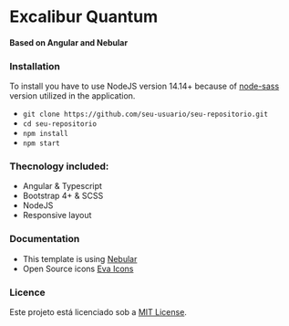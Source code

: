 # Excalibur Quantum 
#### Based on Angular and Nebular

### Installation

To install you have to use NodeJS version 14.14+ because of [node-sass](https://github.com/sass/node-sass) version utilized in the application.
- `git clone https://github.com/seu-usuario/seu-repositorio.git`
- `cd seu-repositorio`
- `npm install`
- `npm start`

### Thecnology included:

- Angular & Typescript
- Bootstrap 4+ & SCSS
- NodeJS
- Responsive layout

### Documentation

- This template is using [Nebular](https://github.com/akveo/nebular)
- Open Source icons [Eva Icons](https://github.com/akveo/eva-icons)

### Licence
Este projeto está licenciado sob a <a href="https://opensource.org/licenses/MIT">MIT License</a>.</p>
